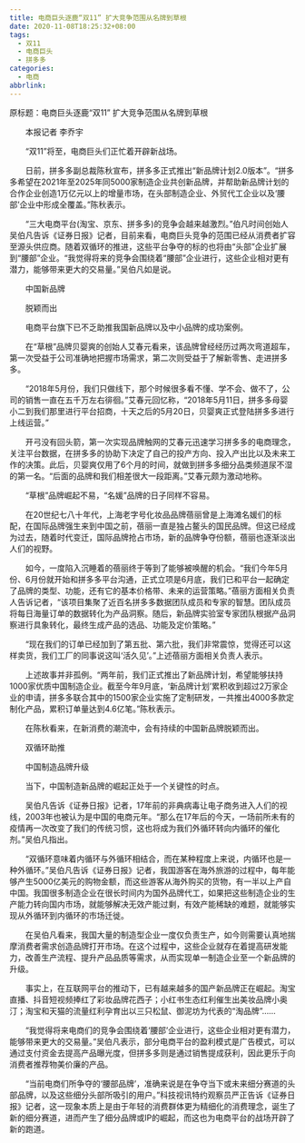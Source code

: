 ```yaml
---
title: 电商巨头逐鹿“双11” 扩大竞争范围从名牌到草根
date: 2020-11-08T18:25:32+08:00
tags:
  - 双11
  - 电商巨头
  - 拼多多
categories:
  - 电商
abbrlink:
---
```


原标题：电商巨头逐鹿“双11” 扩大竞争范围从名牌到草根

　　本报记者 李乔宇

　　“双11”将至，电商巨头们正忙着开辟新战场。

　　日前，拼多多副总裁陈秋宣布，拼多多正式推出“新品牌计划2.0版本”。“拼多多希望在2021年至2025年同5000家制造企业共创新品牌，并帮助新品牌计划的合作企业创造1万亿元以上的增量市场，在头部制造企业、外贸代工企业以及‘腰部’企业中形成全覆盖。”陈秋表示。

　　“三大电商平台(淘宝、京东、拼多多)的竞争会越来越激烈。”伯凡时间创始人吴伯凡告诉《证券日报》记者，目前来看，电商巨头竞争的范围已经从消费者扩容至源头供应商。随着双循环的推进，这些平台争夺的标的也将由“头部”企业扩展到“腰部”企业。“我觉得将来的竞争会围绕着“腰部”企业进行，这些企业相对更有潜力，能够带来更大的交易量。”吴伯凡如是说。

　　中国新品牌

　　脱颖而出

　　电商平台旗下已不乏助推我国新品牌以及中小品牌的成功案例。

　　在“草根”品牌贝婴爽的创始人艾春元看来，该品牌曾经经历过两次弯道超车，第一次受益于公司准确地把握市场需求，第二次则受益于了解新零售、走进拼多多。

　　“2018年5月份，我们只做线下，那个时候很多看不懂、学不会、做不了，公司的销售一直在五千万左右徘徊。”艾春元回忆称，“2018年5月11日，拼多多母婴小二到我们那里进行平台招商，十天之后的5月20日，贝婴爽正式登陆拼多多进行上线运营。”

　　开弓没有回头箭，第一次实现品牌触网的艾春元迅速学习拼多多的电商理念，关注平台数据，在拼多多的协助下决定了自己的投产方向、投入产出比以及未来工作的决策。此后，贝婴爽仅用了6个月的时间，就做到拼多多细分品类频道尿不湿的第一名。“后面的品牌和我们相差很大一段距离。”艾春元颇为激动地称。

　　“草根”品牌崛起不易，“名媛”品牌的日子同样不容易。

　　在20世纪七八十年代，上海老字号化妆品品牌蓓丽曾是上海滩名媛们的标配，在国际品牌强生来到中国之前，蓓丽一直是独占鳌头的国民品牌。但这已经成为过去，随着时代变迁，国际品牌抢占市场，新的品牌争夺份额，蓓丽也逐渐淡出人们的视野。

　　如今，一度陷入沉睡着的蓓丽终于等到了能够被唤醒的机会。“我们今年5月份、6月份就开始和拼多多平台沟通，正式立项是6月底，我们已和平台一起确定了品牌的类型、功能，还有它的基本价格带、未来的运营策略。”蓓丽方面相关负责人告诉记者，“该项目集聚了近百名拼多多数据团队成员和专家的智慧。团队成员将每日海量订单的数据转化为产品洞察。随后，新品牌实验室专家团队根据产品洞察进行具象转化，最终生成产品的选品、功能及定价策略。”

　　“现在我们的订单已经加到了第五批、第六批，我们非常震惊，觉得还可以这样卖货，我们工厂的同事说这叫‘活久见’。”上述蓓丽方面相关负责人表示。

　　上述故事并非孤例。“两年前，我们正式推出了新品牌计划，希望能够扶持1000家优质中国制造企业。截至今年9月底，‘新品牌计划’累积收到超过2万家企业的申请，拼多多联合其中的1500家企业实施了定制研发，一共推出4000多款定制化产品，累积订单量达到4.6亿笔。”陈秋表示。

　　在陈秋看来，在新消费的潮流中，会有持续的中国新品牌脱颖而出。

　　双循环助推

　　中国制造品牌升级

　　当下，中国制造新品牌的崛起正处于一个关键性的时点。

　　吴伯凡告诉《证券日报》记者，17年前的非典病毒让电子商务进入人们的视线，2003年也被认为是中国的电商元年。“那么在17年后的今天，一场前所未有的疫情再一次改变了我们的传统习惯，这也将成为我们外循环转向内循环的催化剂。”吴伯凡指出。

　　“双循环意味着内循环与外循环相结合，而在某种程度上来说，内循环也是一种外循环。”吴伯凡告诉《证券日报》记者，我国游客在海外旅游的过程中，每年能够产生5000亿美元的购物金额，而这些游客从海外购买的货物，有一半以上产自中国。我国很多制造企业在很长时间内为国外品牌代工，如果把这些制造企业的生产能力转向国内市场，就能够解决无效产能过剩，有效产能稀缺的难题，就能够实现从外循环到内循环的市场迁徙。

　　在吴伯凡看来，我国大量的制造型企业一度仅负责生产，如今则需要认真地揣摩消费者需求创造品牌打开市场。在这个过程中，这些企业就存在着提高研发能力，改善生产流程、提升产品品质等需求，从而实现单一制造企业至一个新品牌的升级。

　　事实上，在互联网平台的推动下，已有越来越多的国产新品牌正在崛起。淘宝直播、抖音短视频捧红了彩妆品牌花西子；小红书生态红利催生出美妆品牌小奥汀；淘宝和天猫的流量红利孕育出以三只松鼠、御泥坊为代表的“淘品牌”……

　　“我觉得将来电商们的竞争会围绕着‘腰部’企业进行，这些企业相对更有潜力，能够带来更大的交易量。”吴伯凡表示，部分电商平台的盈利模式是广告模式，可以通过支付资金去提高产品曝光度，但拼多多则是通过销售提成获利，因此更乐于向消费者推荐物美价廉的产品。

　　“当前电商们所争夺的‘腰部品牌’，准确来说是在争夺当下或未来细分赛道的头部品牌，以及这些细分头部所吸引的用户。”科技视讯特约观察员严正告诉《证券日报》记者，这一现象本质上是由于年轻的消费群体更为精细化的消费理念，诞生了新的细分赛道，进而产生了细分品牌或IP的崛起，而这也为电商平台的战场开辟了新的跑道。